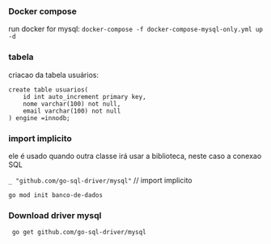### Docker compose
run docker for mysql: ``docker-compose -f docker-compose-mysql-only.yml up -d``

### tabela
criacao da tabela usuários:
```
create table usuarios( 
    id int auto_increment primary key,
    nome varchar(100) not null,
    email varchar(100) not null
) engine =innodb;
```

### import implicito
ele é usado quando outra classe irá usar a biblioteca, neste caso a conexao SQL

```_ "github.com/go-sql-driver/mysql"``` // import implicito

````go mod init banco-de-dados````

### Download driver mysql
```` go get github.com/go-sql-driver/mysql````